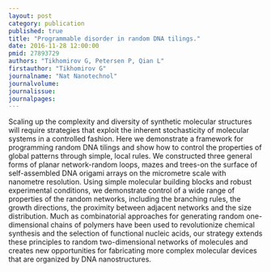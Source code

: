 ```yaml
---
layout: post
category: publication
published: true
title: "Programmable disorder in random DNA tilings."
date: 2016-11-28 12:00:00
pmid: 27893729
authors: "Tikhomirov G, Petersen P, Qian L"
firstauthor: "Tikhomirov G"
journalname: "Nat Nanotechnol"
journalvolume: 
journalissue: 
journalpages: 
---
```


Scaling up the complexity and diversity of synthetic molecular structures will require strategies that exploit the inherent stochasticity of molecular systems in a controlled fashion. Here we demonstrate a framework for programming random DNA tilings and show how to control the properties of global patterns through simple, local rules. We constructed three general forms of planar network-random loops, mazes and trees-on the surface of self-assembled DNA origami arrays on the micrometre scale with nanometre resolution. Using simple molecular building blocks and robust experimental conditions, we demonstrate control of a wide range of properties of the random networks, including the branching rules, the growth directions, the proximity between adjacent networks and the size distribution. Much as combinatorial approaches for generating random one-dimensional chains of polymers have been used to revolutionize chemical synthesis and the selection of functional nucleic acids, our strategy extends these principles to random two-dimensional networks of molecules and creates new opportunities for fabricating more complex molecular devices that are organized by DNA nanostructures.

